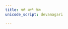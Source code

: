 ```yaml
---
title: यत्ते अग्ने तेजः
unicode_script: devanagari

---
```


<div class="js_include" url="/vedAH_yajuH/taittirIyam/saMhitA/yajuH/sarva-prastutiH/taittirIyam/saMhitA/3/5/03_viShNvatikramAH/yat_te_agne.md"  newLevelForH1="5" includeTitle="false"> </div>  

